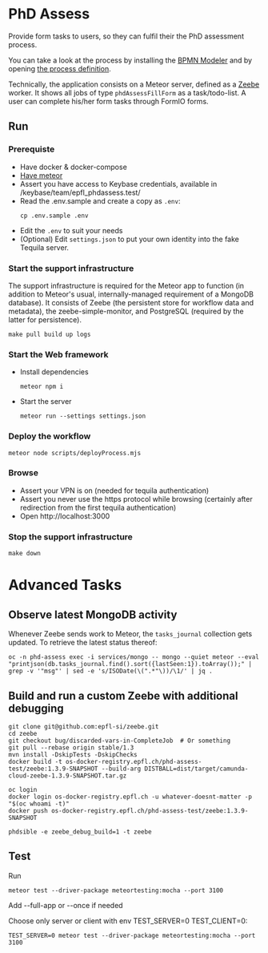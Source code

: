# PhD Assess

Provide form tasks to users, so they can fulfil their the PhD assessment process.

You can take a look at the process by installing the [BPMN Modeler](https://camunda.com/download/modeler/) and by opening [the process definition](bpmn-model/phdAssessProcess.bpmn).

Technically, the application consists on a Meteor server, defined as a [Zeebe](https://zeebe.io) worker. It shows all jobs of type `phdAssessFillForm` as a task/todo-list. A user can complete his/her form tasks through FormIO forms.

## Run

### Prerequiste

- Have docker & docker-compose
- [Have meteor](https://www.meteor.com/developers/install)
- Assert you have access to Keybase credentials, available in /keybase/team/epfl_phdassess.test/
- Read the .env.sample and create a copy as `.env`:
  ```
  cp .env.sample .env
  ```
- Edit the `.env` to suit your needs
- (Optional) Edit `settings.json` to put your own identity into the fake Tequila server.

### Start the support infrastructure

The support infrastructure is required for the Meteor app to function (in addition to Meteor's usual, internally-managed requirement of a MongoDB database). It consists of Zeebe (the persistent store for workflow data and metadata), the zeebe-simple-monitor, and PostgreSQL (required by the latter for persistence).

```
make pull build up logs
```

### Start the Web framework

  - Install dependencies
    ```
    meteor npm i
    ```
  - Start the server
    ```
    meteor run --settings settings.json
    ```

### Deploy the workflow
  ```
  meteor node scripts/deployProcess.mjs
  ```

### Browse

  - Assert your VPN is on (needed for tequila authentication)
  - Assert you never use the https protocol while browsing (certainly after redirection from the first tequila authentication)
  - Open http://localhost:3000

### Stop the support infrastructure

```
make down
```

# Advanced Tasks

## Observe latest MongoDB activity

Whenever Zeebe sends work to Meteor, the `tasks_journal` collection gets updated. To retrieve the latest status thereof:

```
oc -n phd-assess exec -i services/mongo -- mongo --quiet meteor --eval "printjson(db.tasks_journal.find().sort({lastSeen:1}).toArray());" | grep -v '"msg"' | sed -e 's/ISODate(\(".*"\))/\1/' | jq .
```

## Build and run a custom Zeebe with additional debugging

```
git clone git@github.com:epfl-si/zeebe.git
cd zeebe
git checkout bug/discarded-vars-in-CompleteJob  # Or something
git pull --rebase origin stable/1.3
mvn install -DskipTests -DskipChecks
docker build -t os-docker-registry.epfl.ch/phd-assess-test/zeebe:1.3.9-SNAPSHOT --build-arg DISTBALL=dist/target/camunda-cloud-zeebe-1.3.9-SNAPSHOT.tar.gz

oc login
docker login os-docker-registry.epfl.ch -u whatever-doesnt-matter -p "$(oc whoami -t)"
docker push os-docker-registry.epfl.ch/phd-assess-test/zeebe:1.3.9-SNAPSHOT

phdsible -e zeebe_debug_build=1 -t zeebe
```

## Test

Run
```
meteor test --driver-package meteortesting:mocha --port 3100
```

Add --full-app or --once if needed

Choose only server or client with env TEST_SERVER=0 TEST_CLIENT=0:
```
TEST_SERVER=0 meteor test --driver-package meteortesting:mocha --port 3100
```
